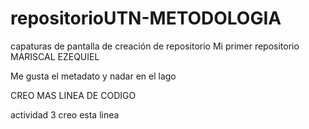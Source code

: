 # repositorioUTN-METODOLOGIA
capaturas de pantalla de creación de repositorio
Mi primer repositorio MARISCAL EZEQUIEL

Me gusta el metadato y nadar en el lago

CREO MAS LINEA DE CODIGO 

actividad 3 creo esta linea
